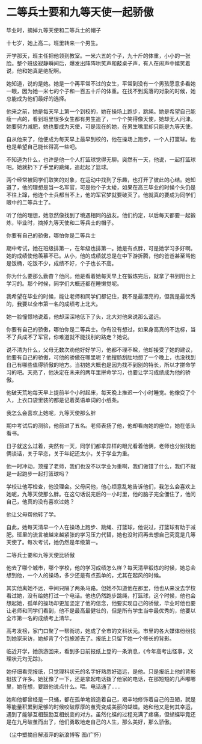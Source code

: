 # 二等兵士要和九等天使一起骄傲

毕业时，摘掉九等天使和二等兵士的帽子 

十七岁，她上高二。班里转来一个男生。 

开学那天，班主任把他领到教室。一米六五的个子，九十斤的体重，小小的一张脸。整个班级寂静瞬间后，爆发出阵阵哄笑声和敲桌子声，有人在闹声中嬉笑着说，他和她真是绝配啊。 

她知道，说的是她。她是一个再平常不过的女生，平常到没有一个男孩愿意多看她一眼，因为她一米七的个子和一百五十斤的体重。在找不到奚落的对象的时候，她总能成为他们最好的选择。 

他来之前，她是每天早上第一个到校的，她在操场上跑步，跳绳。她是希望自己能瘦一点的，看到班里很多女生都有男生追了，一个个笑得像天使，她却无人问津。她要努力减肥，她也要成为天使，可是现在的她，在男生嘴里却只能是九等天使。 

自从他来了，他便成为每天早上最早到校的，他在操场上跑步，一个人打篮球。他也是希望自己能长得高一些吧。 

不知道为什么，也许是他一个人打篮球觉得无聊。突然有一天，他说，一起打篮球吧。她就扔下了手里的跳绳，追赶起了篮球。 

两个经常被同学们取笑的对象，在运动中找到了乐趣，也打开了彼此的心结。她知道了，他的理想是当一名军官，可是他个子太矮，如果在高三毕业的时候个头仍是不往上蹿，他连个士兵都当不上，他的军官梦就要破灭了。他就真的要成为同学们眼中的二等兵士了。 

听了他的理想，她忽然像找到了境遇相同的战友。他们约定，以后每天都要一起锻炼，毕业时，摘掉九等天使和二等兵士的帽子。 

你要有自己的骄傲，哪怕你是二等兵士 

期中考试，她在班级排第一，在年级也排第一。她是有点胖，可是她学习多好啊。她的成绩使他羡慕不已。从小，他的成绩就总是在中下游折腾，他的爸爸甚至骂他是饭桶，吃饭不少，成绩不好，个子也长不高。 

你为什么要那么勤奋？他问。他是看着她每天早上在锻炼完后，就拿了书到阳台上学习的。那个时候，同学们大概还都在睡懒觉呢。 

我希望在毕业的时候，能让老师和同学们都记住，我不是最漂亮的，但我是最优秀的，我要以全市第一名的成绩考上北大。 

她一脸憧憬地说着，他却深深地低下了头，北大对他来说那么遥远。 

你要有自己的骄傲，哪怕你是二等兵士。你有没有想过，如果身高真的不达标，当不了兵成不了军官，你难道就不能找别的路走？她说。 

说不清为什么，父母无数次劝他好好学习，他都不理不睬，他却接受了她的建议，他要有自己的骄傲，可他的骄傲在哪里呢？他搜肠刮肚地想了一个晚上，也没找到自己有哪些值得骄傲的地方。当初她大概也是因为找不到别的特长，所以才拼命学习的吧。天亮了，他决定在未来的两年里拼命学习，也要让学习成绩成为他的骄傲。 

他破天荒地每天早上提前半个小时起床，每天晚上推迟一个小时睡觉。他像变了个人，上衣口袋里装的都是记着英语单词的小纸条。 

我怎么会喜欢上她呢，九等天使那么胖 

期中考试后的测验，他前进了五名。老师表扬了他，他却看向她的座位，她在低头看书。 

日子就这么过着，突然有一天，同学们都拿异样的眼光看着他俩，老师也分别找他俩谈话，关于早恋，关于年纪还太小，关于学业为重。 

他一时冲动，顶撞了老师，我们也没不以学业为重啊，我们做错了什么，我们不就是一起跑步一起打篮球吗？ 

学校让他写检查，他没理会。父母问他，他心烦意乱地告诉他们，我怎么会喜欢上她呢，九等天使那么胖。在这句话说完后的一小时里，他的脑子完全僵住了，他问自己，他真的没有喜欢过她？ 

他让父母帮他转了学。 

自此，她每天清早一个人在操场上跑步、跳绳、打篮球，他说过，打篮球有助于减肥。班里的流言被越来越紧张的学习压力代替，她也没时间再去想自己究竟是几等天使了。每次考试，她仍然是年级第一。 

二等兵士要和九等天使比骄傲 

他去了哪个城市，哪个学校，他的学习成绩怎么样？每天清早锻炼的时候，她总会想到他，一个人的操场，多少还是有点孤单的，尤其在起风的时候。 

其实他离她不远，中间只隔了两条马路。但她不知道他在那里，他也从来没去学校看过她，没有给她打过一个电话。他也仍然跑步跳绳，打篮球，这个时候，他也会想起她，孤单的操场却更加坚定了他的信念，他要实现自己的骄傲，毕业时他也要让老师和同学们看到，他不是最高最健壮的，但是所有学生当中最优秀的，他要以全市第一名的成绩考上清华。 

高考发榜，家门口聚了一帮街坊，她成了全市的文科状元。市里的各大媒体纷纷找到她家采访，她却背了个包旅游去了。报纸上只留下她一个修长的背影。 

临近开学，她旅游回来，看到多日前报纸上登的一条消息，《今年高考出怪事，文理状元均无踪》。 

她仔细看完报纸，只觉理科状元的名字好熟悉好遥远，是他。只是报纸上他的背影挺拔了许多。她犹豫了一下，还是拿起电话拨了他家的电话，在那短短的几声嘟嘟里，她在想，要跟他说点什么。喂。电话通了…… 

她和他都曾经是一只蛹，都在孤单地锻造着自己，艰辛地修饰着自己的丑陋，就是等能量积累到足够的时候咬破厚厚的茧壳变成美丽的蝴蝶。她和他又是何其幸运，遇到了能够互相鼓励互相蜕变的对方。虽然化蝶的过程充满了疼痛，但蝴蝶毕竟还是在九月破茧而出了，他们勇敢地走自己的人生，那么美好，那么骄傲。 

（尘中塑摘自解淑萍的新浪博客 图/广怀）
